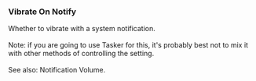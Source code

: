 ### Vibrate On Notify

Whether to vibrate with a system notification.\
\
Note: if you are going to use Tasker for this, it\'s probably best not
to mix it with other methods of controlling the setting.\
\
See also: Notification Volume.
